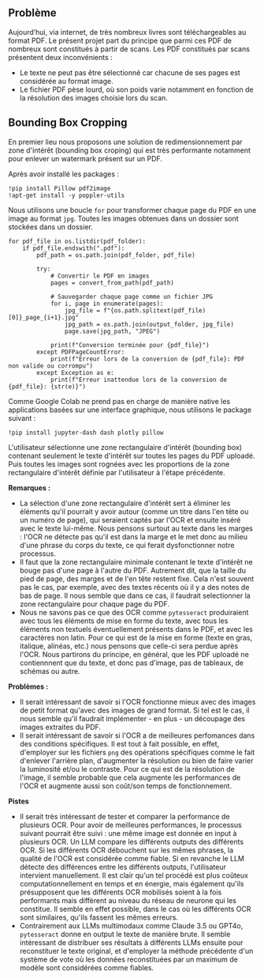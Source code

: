 ## Problème

Aujourd’hui, via internet, de très nombreux livres sont téléchargeables au format PDF. Le présent projet part du principe que parmi ces PDF de nombreux sont constitués à partir de scans.
Les PDF constitués par scans présentent deux inconvénients :
* Le texte ne peut pas être sélectionné car chacune de ses pages est considérée au format image.
* Le fichier PDF pèse lourd, où son poids varie notamment en fonction de la résolution des images choisie lors du scan.

## Bounding Box Cropping

En premier lieu nous proposons une solution de redimensionnement par zone d'intérêt (bounding box croping) qui est très performante notamment pour enlever un watermark présent sur un PDF.

Après avoir installé les packages :

```
!pip install Pillow pdf2image
!apt-get install -y poppler-utils
```

Nous utilisons une boucle `for` pour transformer chaque page du PDF en une image au format `jpg`. Toutes les images obtenues dans un dossier sont stockées dans un dossier.

```
for pdf_file in os.listdir(pdf_folder):
    if pdf_file.endswith(".pdf"):
        pdf_path = os.path.join(pdf_folder, pdf_file)

        try:
            # Convertir le PDF en images
            pages = convert_from_path(pdf_path)

            # Sauvegarder chaque page comme un fichier JPG
            for i, page in enumerate(pages):
                jpg_file = f"{os.path.splitext(pdf_file)[0]}_page_{i+1}.jpg"
                jpg_path = os.path.join(output_folder, jpg_file)
                page.save(jpg_path, "JPEG")

            print(f"Conversion terminée pour {pdf_file}")
        except PDFPageCountError:
            print(f"Erreur lors de la conversion de {pdf_file}: PDF non valide ou corrompu")
        except Exception as e:
            print(f"Erreur inattendue lors de la conversion de {pdf_file}: {str(e)}")
```

Comme Google Colab ne prend pas en charge de manière native les applications basées sur une interface graphique, nous utilisons le package suivant :

```
!pip install jupyter-dash dash plotly pillow
```


L'utilisateur sélectionne une zone rectangulaire d'intérêt (bounding box) contenant seulement le texte d'intérêt sur toutes les pages du PDF uploadé.
<br>
Puis toutes les images sont rognées avec les proportions de la zone rectangulaire d'intérêt définie par l'utilisateur à l'étape précédente.


**Remarques :**
* La sélection d'une zone rectangulaire d'intérêt sert à éliminer les éléments qu'il pourrait y avoir autour (comme un titre dans l'en tête ou un numéro de page), qui seraient captés par l'OCR et ensuite inséré avec le texte lui-même. Nous pensons surtout au texte dans les marges : l'OCR ne détecte pas qu'il est dans la marge et le met donc au milieu d'une phrase du corps du texte, ce qui ferait dysfonctionner notre processus.
* Il faut que la zone rectangulaire minimale contenant le texte d'intérêt ne bouge pas d'une page à l'autre du PDF. Autrement dit, que la taille du pied de page, des marges et de l'en tête restent fixe. Cela n'est souvent pas le cas, par exemple, avec des textes récents où il y a des notes de bas de page. Il nous semble que dans ce cas, il faudrait selectionner la zone rectangulaire pour chaque page du PDF.
* Nous ne savons pas ce que des OCR comme `pytesseract` produiraient avec tous les éléments de mise en forme du texte, avec tous les éléments non textuels éventuellement présents dans le PDF, et avec les caractères non latin. Pour ce qui est de la mise en forme (texte en gras, italique, alinéas, etc.) nous pensons que celle-ci sera perdue après l'OCR. Nous partirons du principe, en général, que les PDF uploadé ne contiennnent que du texte, et donc pas d'image, pas de tableaux, de schémas ou autre.

**Problèmes :**
* Il serait intéressant de savoir si l'OCR fonctionne mieux avec des images de petit format qu'avec des images de grand format. Si tel est le cas, il nous semble qu'il faudrait implémenter - en plus - un découpage des images extraites du PDF.
* Il serait intéressant de savoir si l'OCR a de meilleures perfomances dans des conditions spécifiques. Il est tout à fait possible, en effet, d'employer sur les fichiers `png` des opérations spécifiques comme le fait d'enlever l'arrière plan, d'augmenter la résolution ou bien de faire varier la luminosité et/ou le contraste. Pour ce qui est de la résolution de l'image, il semble probable que cela augmente les performances de l'OCR et augmente aussi son coût/son temps de fonctionnement.

**Pistes**
* Il serait très intéressant de tester et comparer la performance de plusieurs OCR. Pour avoir de meilleures performances, le processus suivant pourrait être suivi : une même image est donnée en input à plusieurs OCR. Un LLM compare les différents outputs des différents OCR. Si les différents OCR débouchent sur les mêmes phrases, la qualité de l'OCR est considérée comme fiable. Si en revanche le LLM détecte des différences entre les différents outputs, l'utilisateur intervient manuellement. Il est clair qu'un tel procédé est plus coûteux computationnellement en temps et en énergie, mais également qu'ils présupposent que les différents OCR mobilisés soient à la fois performants mais diffèrent au niveau du réseau de neurone qui les constitue. Il semble en effet possible, dans le cas où les différents OCR sont similaires, qu'ils fassent les mêmes erreurs.
* Contrairement aux LLMs multimodaux comme Claude 3.5 ou GPT4o, `pytesseract` donne en output le texte de manière brute. Il semble intéressant de distribuer ses résultats à différents LLMs ensuite pour reconstituer le texte original, et d'employer la méthode précédente d'un système de vote où les données reconstituées par un maximum de modèle sont considérées comme fiables.
